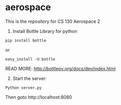 aerospace
=========

This is the repository for CS 130 Aerospace 2 

1. Install Bottle Library for python
```
pip install bottle
```
or
```
easy_install -U bottle
```
READ MORE: http://bottlepy.org/docs/dev/index.html


2. Start the server:
```
Python server.py
```
Then goto http://localhost:8080

